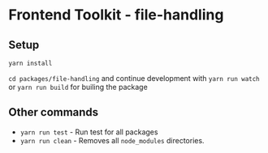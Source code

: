 # Frontend Toolkit - file-handling

## Setup

```
yarn install
```

`cd packages/file-handling` and continue development with `yarn run watch` or `yarn run build` for builing the package

## Other commands

* `yarn run test` -  Run test for all packages
* `yarn run clean` - Removes all `node_modules` directories.
